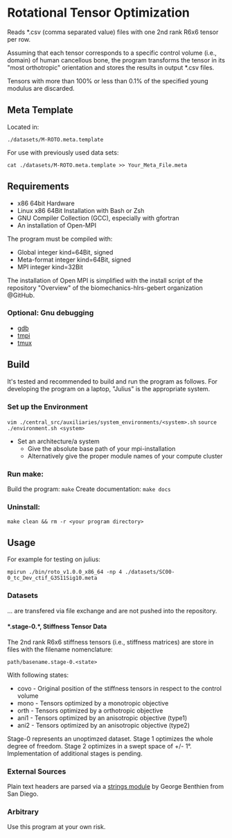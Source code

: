 # Rotational Tensor Optimization

Reads *.csv (comma separated value) files with one 2nd rank R6x6 tensor per row.

Assuming that each tensor corresponds to a specific control volume (i.e., domain) of human cancellous bone, the program transforms the tensor in its "most orthotropic" orientation and stores the results in output *.csv files.

Tensors with more than 100% or less than 0.1% of the specified young modulus are discarded.

## Meta Template
Located in: 
```
./datasets/M-ROTO.meta.template
```
For use with previously used data sets:
```
cat ./datasets/M-ROTO.meta.template >> Your_Meta_File.meta
```

## Requirements
* x86 64bit Hardware
* Linux x86 64Bit Installation with Bash or Zsh
* GNU Compiler Collection (GCC), especially with gfortran
* An installation of Open-MPI

The program must be compiled with:
* Global integer kind=64Bit, signed
* Meta-format integer kind=64Bit, signed
* MPI integer kind=32Bit

The installation of Open MPI is simplified with the install script of the repository "Overview" of the biomechanics-hlrs-gebert organization @GitHub.

### Optional: Gnu debugging
* [gdb](https://www.gnu.org/software/gdb/)
* [tmpi](https://github.com/Azrael3000/tmpi)
* [tmux](https://github.com/tmux/tmux/wiki)

## Build
It's tested and recommended to build and run the program as follows. For developing the program on a laptop, "Julius" is the appropriate system.
### Set up the Environment
```vim ./central_src/auxiliaries/system_environments/<system>.sh```
```source ./environment.sh <system>``` 

* Set an architecture/a system
  * Give the absolute base path of your mpi-installation
  * Alternatively give the proper module names of your compute cluster

### Run make:
Build the program:    ```make```
Create documentation: ```make docs```

### Uninstall:
```make clean && rm -r <your program directory>```

## Usage
For example for testing on julius:
```
mpirun ./bin/roto_v1.0.0_x86_64 -np 4 ./datasets/SC00-0_tc_Dev_ctif_G3S11Sig10.meta
```
### Datasets
... are transfered via file exchange and are not pushed into the repository. 

#### \*.stage-0.\*, Stiffness Tensor Data
The 2nd rank R6x6 stiffness tensors (i.e., stiffness matrices) are store in files with the filename nomenclature:
```
path/basename.stage-0.<state>
```
With following states:
* covo - Original position of the stiffness tensors in respect to the control volume
* mono - Tensors optimized by a monotropic objective
* orth - Tensors optimized by a orthotropic objective
* ani1 - Tensors optimized by an anisotropic objective (type1)
* ani2 - Tensors optimized by an anisotropic objective (type2)

Stage-0 represents an unoptimzed dataset. Stage 1 optimizes the whole degree of freedom. Stage 2 optimizes in a swept space of +/- 1°. Implementation of additional stages is pending.

### External Sources
Plain text headers are parsed via a [strings module](https://gbenthien.net/strings/index.html) by George Benthien from San Diego.
### Arbitrary
Use this program at your own risk.

